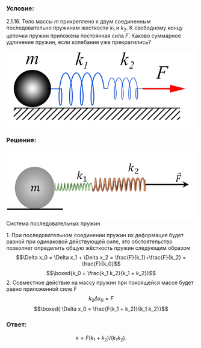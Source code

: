 ###  Условие: 

$2.1.16.$ Тело массы $m$ прикреплено к двум соединенным последовательно пружинам жесткости $k_1$ и $k_2$. К свободному концу цепочки пружин приложена постоянная сила $F$. Каково суммарное удлинение пружин, если колебания уже прекратились? 

![ К задаче 2.1.16 |716x287, 42%](../../img/2.1.16/statement.png)

###  Решение: 

![ Система последовательных пружин |828x301, 59%](../../img/2.1.16/sol.png)  Система последовательных пружин 

1\. При последовательном соединении пружин их деформация будет разной при одинаковой действующей силе, это обстоятельство позволяет определить общую жёсткость пружин следующим образом $$\Delta x_0 = \Delta x_1 + \Delta x_2 = \frac{F}{k_1}+\frac{F}{k_2} = \frac{F}{k_0}$$ $$\boxed{k_0 = \frac{k_1 k_2}{k_1 + k_2}}$$ 2\. Совместное действие на массу пружин при покоящейся массе будет равно приложенной силе $F$ $$k_0 \Delta x_0 = F$$ $$\boxed{ \Delta x_0 = \frac{F(k_1 + k_2)}{k_1 k_2}}$$ 

###  Ответ: 

$$x = F(k_1 + k_2)/(k_1k_2).$$ 
